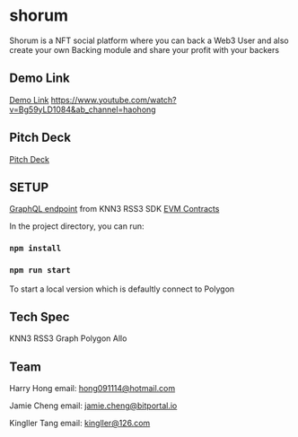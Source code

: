 # shorum
Shorum is a NFT social platform where you can back a Web3 User and also create your own Backing module and share your profit with your backers




## Demo Link
[Demo Link](https://www.youtube.com/watch?v=Bg59yLD1084&ab_channel=haohong)
https://www.youtube.com/watch?v=Bg59yLD1084&ab_channel=haohong

## Pitch Deck
[Pitch Deck](https://docs.google.com/presentation/d/1OoYnf1F7uOa0BhXBuMoUryoR5_7WZrd35dXNg82ezqM/edit?usp=sharing)

## SETUP

[GraphQL endpoint](https://mw.graphql.knn3.xyz) from KNN3
RSS3 SDK
[EVM Contracts](https://github.com/Shorumlab/shorum-contracts)

In the project directory, you can run:

### `npm install`
### `npm run start`
To start a local version which is defaultly connect to Polygon

## Tech Spec
KNN3
RSS3
Graph
Polygon
Allo

## Team

Harry Hong
email: hong091114@hotmail.com

Jamie Cheng
email: jamie.cheng@bitportal.io

Kingller Tang
email: kingller@126.com

